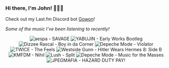 ### Hi there, I'm John! 🏄🏻‍♂️

Check out my Last.fm Discord bot [Gowon](http://gowon.ca)!

_Some of the music I've been listening to recently!_


<!-- lastfm -->
<p align="center"><img src="https://lastfm.freetls.fastly.net/i/u/64s/ed128868bd1362f9dab6dda43bae2e17.jpg" title="aespa - SAVAGE"> <img src="https://lastfm.freetls.fastly.net/i/u/64s/0c6d69eeb94647ed84efa8fa7a7b6455.jpg" title="YABUJIN - Early Works Bootleg"> <img src="https://lastfm.freetls.fastly.net/i/u/64s/96cd874e4bc24e08b7b0862cb95a3b27.png" title="Dizzee Rascal - Boy in da Corner"> <img src="https://lastfm.freetls.fastly.net/i/u/64s/7d79c517b44e43e2b14b7e808c863577.png" title="Depeche Mode - Violator"> <img src="https://lastfm.freetls.fastly.net/i/u/64s/552af1ac0196834b7e283d70e23a8863.jpg" title="TWICE - The Feels"> <img src="https://lastfm.freetls.fastly.net/i/u/64s/4e0b9482ce0c447537dfcab5c9c00f90.jpg" title="Westside Gunn - Hitler Wears Hermes 8: Side B"> <img src="https://lastfm.freetls.fastly.net/i/u/64s/70e1e7a5097548a68a02d105d83b6ddd.png" title="KMFDM - Nihil"> <img src="https://lastfm.freetls.fastly.net/i/u/64s/61a6649f35502d1674c91a74205326b5.jpg" title="Lush - Split"> <img src="https://lastfm.freetls.fastly.net/i/u/64s/e89712ce64e748e2960135803cea6160.png" title="Depeche Mode - Music for the Masses"> <img src="https://lastfm.freetls.fastly.net/i/u/64s/9d6412174c2551e80cbc0428f22f8283.png" title="JPEGMAFIA - HAZARD DUTY PAY!"> </p>
